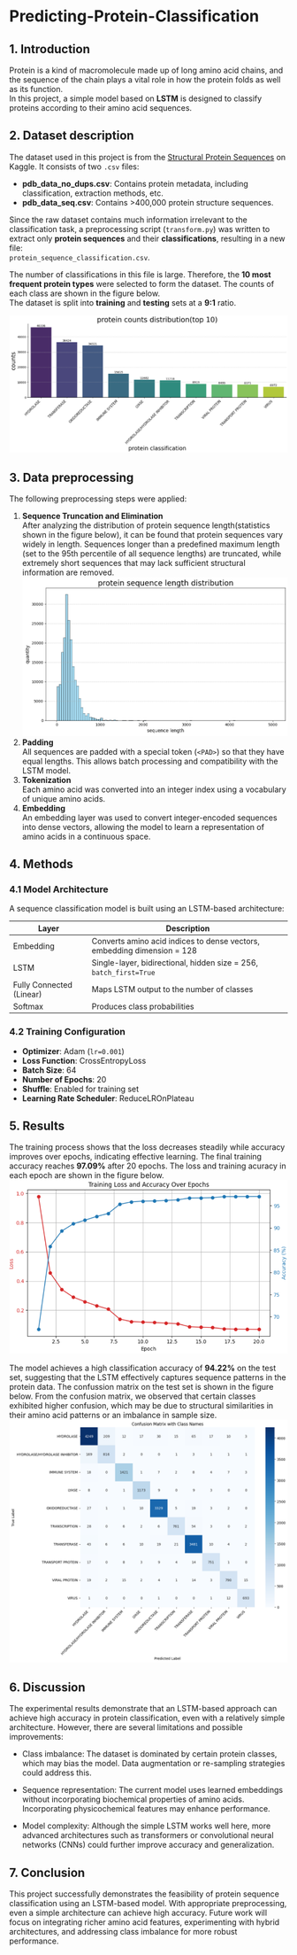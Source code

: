# Predicting-Protein-Classification

## 1. Introduction
Protein is a kind of macromolecule made up of long amino acid chains, and the sequence of the chain plays a vital role in how the protein folds as well as its function.  
In this project, a simple model based on **LSTM** is designed to classify proteins according to their amino acid sequences.

## 2. Dataset description
The dataset used in this project is from the [Structural Protein Sequences](https://www.kaggle.com/datasets/shahir/protein-data-set) on Kaggle. It consists of two `.csv` files:  

- **pdb_data_no_dups.csv**: Contains protein metadata, including classification, extraction methods, etc.  
- **pdb_data_seq.csv**: Contains >400,000 protein structure sequences.  

Since the raw dataset contains much information irrelevant to the classification task, a preprocessing script (`transform.py`) was written to extract only **protein sequences** and their **classifications**, resulting in a new file:  
`protein_sequence_classification.csv`.  

The number of classifications in this file is large. Therefore, the **10 most frequent protein types** were selected to form the dataset. The counts of each class are shown in the figure below.  
The dataset is split into **training** and **testing** sets at a **9:1** ratio.

![top10 proteins](figs/fig1.png)

## 3. Data preprocessing
The following preprocessing steps were applied:

1. **Sequence Truncation and Elimination**  
   After analyzing the distribution of protein sequence length(statistics shown in the figure below), it can be found that protein sequences vary widely in length. Sequences longer than a predefined maximum length (set to the 95th percentile of all sequence lengths) are truncated, while extremely short sequences that may lack sufficient structural information are removed. 
![distribution of protein sequence length](figs/dtb.png)
2. **Padding**  
   All sequences are padded with a special token (`<PAD>`) so that they have equal lengths. This allows batch processing and compatibility with the LSTM model.
3. **Tokenization**  
   Each amino acid was converted into an integer index using a vocabulary of unique amino acids.
4. **Embedding**  
   An embedding layer was used to convert integer-encoded sequences into dense vectors, allowing the model to learn a representation of amino acids in a continuous space.

## 4. Methods
### 4.1 Model Architecture
A sequence classification model is built using an LSTM-based architecture:

| Layer                     | Description                                                                 |
|---------------------------|-----------------------------------------------------------------------------|
| Embedding                 | Converts amino acid indices to dense vectors, embedding dimension = 128     |
| LSTM                      | Single-layer, bidirectional, hidden size = 256, `batch_first=True`          |
| Fully Connected (Linear)  | Maps LSTM output to the number of classes                                   |
| Softmax                   | Produces class probabilities                                                |

### 4.2 Training Configuration
- **Optimizer**: Adam (`lr=0.001`)
- **Loss Function**: CrossEntropyLoss
- **Batch Size**: 64
- **Number of Epochs**: 20
- **Shuffle**: Enabled for training set
- **Learning Rate Scheduler**: ReduceLROnPlateau

## 5. Results
The training process shows that the loss decreases steadily while accuracy improves over epochs, indicating effective learning. The final training accuracy reaches **97.09%** after 20 epochs. The loss and training acuracy in each epoch are shown in the figure below.
![curves](figs/curve.png)

The model achieves a high classification accuracy of **94.22%** on the test set, suggesting that the LSTM effectively captures sequence patterns in the protein data. The confussion matrix on the test set is shown in the figure below. From the confusion matrix, we observed that certain classes exhibited higher confusion, which may be due to structural similarities in their amino acid patterns or an imbalance in sample size.
![confussion matrix](figs/cm.png)
## 6. Discussion
The experimental results demonstrate that an LSTM-based approach can achieve high accuracy in protein classification, even with a relatively simple architecture. However, there are several limitations and possible improvements:

- Class imbalance: The dataset is dominated by certain protein classes, which may bias the model. Data augmentation or re-sampling strategies could address this.

- Sequence representation: The current model uses learned embeddings without incorporating biochemical properties of amino acids. Incorporating physicochemical features may enhance performance.

- Model complexity: Although the simple LSTM works well here, more advanced architectures such as transformers or convolutional neural networks (CNNs) could further improve accuracy and generalization.

## 7. Conclusion
This project successfully demonstrates the feasibility of protein sequence classification using an LSTM-based model. With appropriate preprocessing, even a simple architecture can achieve high accuracy. Future work will focus on integrating richer amino acid features, experimenting with hybrid architectures, and addressing class imbalance for more robust performance.
